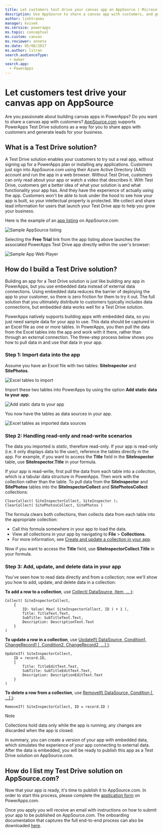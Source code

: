 ```yaml
---
title: Let customers test drive your canvas app on AppSource | Microsoft Docs
description: Use AppSource to share a canvas app with customers, and generate leads for your business.
author: linhtranms
manager: kvivek
ms.service: powerapps
ms.topic: conceptual
ms.custom: canvas
ms.reviewer: anneta
ms.date: 05/08/2017
ms.author: litran
search.audienceType: 
  - maker
search.app: 
  - PowerApps
---
```

# Let customers test drive your canvas app on AppSource

Are you passionate about building canvas apps in PowerApps? Do you want to share a canvas app with customers? [AppSource.com](https://appsource.microsoft.com) supports PowerApps Test Drive solutions as a way for you to share apps with customers and generate leads for your business.

## What is a Test Drive solution?

A Test Drive solution enables your customers to try out a real app, without signing up for a PowerApps plan or installing any applications. Customers just sign into AppSource.com using their Azure Active Directory (AAD) account and run the app in a web browser. Without Test Drive, customers can only read about your app or watch a video that describes it. With Test Drive, customers get a better idea of what your solution is and what functionality your app has. And they have the experience of actually using the app. Customers won't be able to look under the hood to see how your app is built, so your intellectual property is protected. We collect and share lead information for users that launch your Test Drive app to help you grow your business.

Here is the example of an [app listing](https://go.microsoft.com/fwlink/?linkid=848867) on AppSource.com:

![Sample AppSource listing ](./media/dev-appsource-test-drive/sample-app-source-listing.png)

Selecting the **Free Trial** link from the app listing above launches the associated PowerApps Test Drive app directly within the user's browser:

![Sample App Web Player](./media/dev-appsource-test-drive/sample-app-web-player.png)

## How do I build a Test Drive solution?
Building an app for a Test Drive solution is just like building any app in PowerApps, but you use embedded data instead of external data connections. Using embedded data reduces the barrier of deploying the app to your customer, so there is zero friction for them to try it out. The full solution that you ultimately distribute to customers typically includes data connections, but embedded data works well for a Test Drive solution.

PowerApps natively supports building apps with embedded data, so you just need sample data for your app to use. This data should be captured in an Excel file as one or more tables. In PowerApps, you then pull the data from the Excel tables into the app and work with it there, rather than through an external connection. The three-step process below shows you how to pull data in and use that data in your app.

### Step 1: Import data into the app
Assume you have an Excel file with two tables: **SiteInspector** and **SitePhotos**.

![Excel tables to import](./media/dev-appsource-test-drive/excel-file.png)

Import these two tables into PowerApps by using the option **Add static data to your app**.

![Add static data to your app](./media/dev-appsource-test-drive/static-data.png)

You now have the tables as data sources in your app.

![Excel tables as imported data sources](./media/dev-appsource-test-drive/data-sources.png)

### Step 2: Handling read-only and read-write scenarios
The data you imported is *static*, therefore read-only. If your app is read-only (i.e. it only displays data to the user), reference the tables directly in the app. For example, if you want to access the **Title** field in the **SiteInspector** table, use **SiteInspector.Title** in your formula.

If your app is read-write, first pull the data from each table into a *collection*, which is a tabular data structure in PowerApps. Then work with the collection rather than the table. To pull data from the **SiteInspector** and **SitePhotos** tables into the **SiteInspectorCollect** and **SitePhotosCollect** collections:

```powerapps-dot
ClearCollect( SiteInspectorCollect, SiteInspector ); 
ClearCollect( SitePhotosCollect, SitePhotos )
```

The formula clears both collections, then collects data from each table into the appropriate collection:

* Call this formula somewhere in your app to load the data.
* View all collections in your app by navigating to **File** > **Collections**.
* For more information, see [Create and update a collection in your app](../canvas-apps/create-update-collection.md).

Now if you want to access the **Title** field, use **SiteInspectorCollect.Title** in your formula.

### Step 3: Add, update, and delete data in your app
You've seen how to read data directly and from a collection; now we'll show you how to add, update, and delete data in a collection:

**To add a row to a collection**, use [Collect( DataSource, Item, ... )](../canvas-apps/functions/function-clear-collect-clearcollect.md):

```powerapps-dot
Collect( SiteInspectorCollect,
	{
		ID: Value( Max( SiteInspectorCollect, ID ) + 1 ),
    	Title: TitleText.Text,
		SubTitle: SubTitleText.Text,
		Description: DescriptionText.Text
	}
)
```

**To update a row in a collection**, use [UpdateIf( DataSource, Condition1, ChangeRecord1 [, Condition2, ChangeRecord2, ...] )](../canvas-apps/functions/function-update-updateif.md):

```powerapps-dot
UpdateIf( SiteInspectorCollect,
	ID = record.ID,
	{
		Title: TitleEditText.Text,
		SubTitle: SubTitleEditText.Text,
		Description: DescriptionEditText.Text
	}
)
```

**To delete a row from a collection**, use [RemoveIf( DataSource, Condition [, ...] )](../canvas-apps/functions/function-remove-removeif.md):

```powerapps-dot
RemoveIf( SiteInspectorCollect, ID = record.ID )
```

> [!NOTE]
> Collections hold data only while the app is running; any changes are discarded when the app is closed.

In summary, you can create a version of your app with embedded data, which simulates the experience of your app connecting to external data. After the data is embedded, you will be ready to publish this app as a Test Drive solution on  AppSource.com.

## How do I list my Test Drive solution on AppSource.com?
Now that your app is ready, it's time to publish it to AppSource.com. In order to start this process, please complete the [application form](https://powerapps.microsoft.com/partners/get-listed/) on PowerApps.com.

Once you apply you will receive an email with instructions on how to submit your app to be published on AppSource.com. The onboarding documentation that captures the full end-to-end process can also be downloaded [here](https://go.microsoft.com/fwlink/?linkid=851031).

